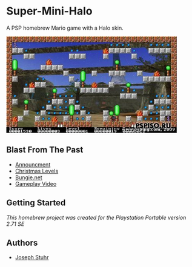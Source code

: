 # Super-Mini-Halo
A PSP homebrew Mario game with a Halo skin.

![Level 1](Screenshots/1_Level1.jpg?raw=true "Level 1")

## Blast From The Past
* [Announcment](http://www.dcemu.co.uk/vbulletin/threads/41941-Super-Mini-Halo-Alpha-and-Secret-Game-Announced)
* [Christmas Levels](http://www.qj.net/psp/homebrew-games/super-mini-halo-xmas-edition.html)
* [Bungie.net](http://forums.bungie.org/halo/archive25.pl?read=749846)
* [Gameplay Video](https://www.youtube.com/watch?v=H_LmAioNIA8)

## Getting Started
*This homebrew project was created for the Playstation Portable version 2.71 SE*

## Authors
* [Joseph Stuhr](https://www.linkedin.com/in/jpdeathblade/)
 
